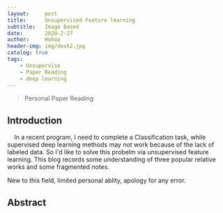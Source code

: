 ```yaml
---
layout:     post
title:      Unsupervised Feature learning
subtitle:   Image Based
date:       2020-2-27
author:     Hohoo
header-img: img/desk2.jpg
catalog: true
tags:
    - Unsupervise
    - Paper Reading
    - deep learning
---
```



> Personal Paper Reading

## Introduction
&nbsp; &nbsp; In a recent program, I need to complete a Classification task, while supervised deep learning methods may not work because 
of the lack of labeled data. So I'd like to solve this probelm via unsupervised feature learning. This blog records some 
understanding of three popular relative works and some fragmented notes. 

New to this field, limited personal ablity, apology for any error.

## Abstract